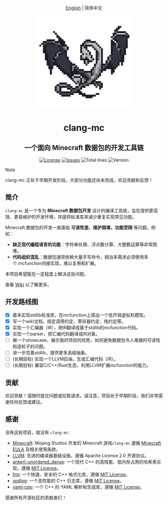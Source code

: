 <div align="center">

[English](./README.md) | 简体中文

<img width="300" src="https://github.com/xia-mc/clang-mc/blob/master/logo.png?raw=true" alt="logo">

# clang-mc

## 一个面向 Minecraft 数据包的开发工具链

[![License](https://img.shields.io/badge/license-Apache%202.0-blue.svg)](LICENSE)
[![Issues](https://img.shields.io/github/issues/xia-mc/clang-mc)](https://github.com/xia-mc/clang-mc/issues)
![Total lines](https://tokei.rs/b1/github/xia-mc/clang-mc?style=flat)
![Version](https://img.shields.io/badge/Minecraft-1.21_and_later-blue)

</div>

> [!NOTE]
> clang-mc 正处于早期开发阶段，大部分功能还尚未完成，欢迎贡献和反馈！

## 简介

`clang-mc` 是一个专为 **Minecraft 数据包开发** 设计的编译工具链，旨在提供更高效、更易维护的开发环境，并提供标准库来减少重复实现常见功能。

Minecraft 数据包的开发一直面临 **可读性差、维护困难、功能受限** 等问题。例如：
- **缺乏现代编程语言的功能**：字符串处理、浮点数计算、大整数运算等非常困难。
- **代码组织混乱**：数据包通常依赖大量手写命令，相当多需求必须使用多个.mcfunction间接实现，难以复用和扩展。

本项目希望能在一定程度上解决这些问题。

查看 [Wiki](https://github.com/xia-mc/clang-mc/wiki) 以了解更多。

## 开发路线图

- [x] 基本实现stdlib标准库，在mcfunction上搭出一个低开销虚拟机模型。
- [x] 写一个wiki文档，规定调用约定、寄存器约定、栈约定等。
- [x] 实现一个汇编器（IR），把IR翻译成基于stdlib的mcfunction代码。
- [x] 实现一个parser，把汇编代码翻译成IR对象。
- [ ] 做一个showcase，展示我的项目的优势，如何避免数据包令人难绷的可读性和造轮子的问题。
- [ ] 进一步完善stdlib，提供更多高级抽象。
- [ ] (长期目标) 实现一个LLVM后端，生成汇编代码（IR）。
- [ ] (长期目标) 兼容C/C++/Rust生态，利用LLVM扩展mcfunction的能力。

## 贡献

欢迎贡献！请随时提交问题或拉取请求。请注意，项目处于早期阶段，我们非常感谢任何反馈或建议。

## 感谢

没有这些项目，就没有 `clang-mc`:

- [Minecraft](https://www.minecraft.net): Mojang Studios 开发的 Minecraft 游戏`clang-mc` 遵循 [Minecraft EULA](https://www.minecraft.net/en-us/eula) 及相关使用条款。
- [LLVM](https://llvm.org): 先进的编译器基础设施，遵循 Apache License 2.0 开源协议。
- [ankerl::unordered_dense](https://github.com/martinus/unordered_dense): 一个现代 C++ 的高性能、低内存占用的哈希表实现，遵循 [MIT License](https://github.com/martinus/unordered_dense/blob/main/LICENSE)。
- [fmt](https://fmt.dev/): 一个快速、安全的 C++ 格式化库，遵循 [MIT License](https://github.com/fmtlib/fmt/blob/master/LICENSE.rst)。
- [spdlog](https://github.com/gabime/spdlog): 一个高性能的 C++ 日志库，遵循 [MIT License](https://github.com/gabime/spdlog/blob/v1.x/LICENSE)。
- [yaml-cpp](https://github.com/jbeder/yaml-cpp): 一个 C++ 的 YAML 解析和生成库，遵循 [MIT License](https://github.com/jbeder/yaml-cpp/blob/master/LICENSE)。

感谢所有开源社区的贡献者们！
